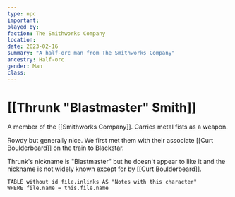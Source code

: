 ```yaml
---
type: npc
important:
played_by:
faction: The Smithworks Company
location: 
date: 2023-02-16
summary: "A half-orc man from The Smithworks Company"
ancestry: Half-orc
gender: Man
class: 
---
```

# [[Thrunk "Blastmaster" Smith]]

A member of the [[Smithworks Company]]. Carries metal fists as a weapon.

Rowdy but generally nice. We first met them with their associate [[Curt Boulderbeard]] on the train to Blackstar.

Thrunk's nickname is "Blastmaster" but he doesn't appear to like it and the nickname is not widely known except for by [[Curt Boulderbeard]].

```dataview
TABLE without id file.inlinks AS "Notes with this character"
WHERE file.name = this.file.name
```
